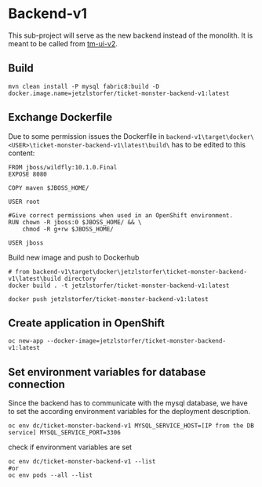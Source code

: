 # Backend-v1

This sub-project will serve as the new backend instead of the monolith.
It is meant to be called from [tm-ui-v2](../tm-ui-v2/). 

## Build

```
mvn clean install -P mysql fabric8:build -D docker.image.name=jetzlstorfer/ticket-monster-backend-v1:latest
```

## Exchange Dockerfile
Due to some permission issues the Dockerfile in ```backend-v1\target\docker\<USER>\ticket-monster-backend-v1\latest\build\``` has to be edited to this content:
```
FROM jboss/wildfly:10.1.0.Final 
EXPOSE 8080

COPY maven $JBOSS_HOME/

USER root

#Give correct permissions when used in an OpenShift environment.
RUN chown -R jboss:0 $JBOSS_HOME/ && \
    chmod -R g+rw $JBOSS_HOME/

USER jboss
```

Build new image and push to Dockerhub
```
# from backend-v1\target\docker\jetzlstorfer\ticket-monster-backend-v1\latest\build directory
docker build . -t jetzlstorfer/ticket-monster-backend-v1:latest

docker push jetzlstorfer/ticket-monster-backend-v1:latest
```

## Create application in OpenShift

```
oc new-app --docker-image=jetzlstorfer/ticket-monster-backend-v1:latest
```

## Set environment variables for database connection

Since the backend has to communicate with the mysql database, we have to set the according environment variables for the deployment description.

```
oc env dc/ticket-monster-backend-v1 MYSQL_SERVICE_HOST=[IP from the DB service] MYSQL_SERVICE_PORT=3306
```
check if environment variables are set
```
oc env dc/ticket-monster-backend-v1 --list
#or
oc env pods --all --list
```